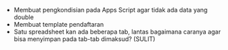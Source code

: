 - Membuat pengkondisian pada Apps Script agar tidak ada data yang double
- Membuat template pendaftaran
- Satu spreadsheet kan ada beberapa tab, lantas bagaimana caranya agar 
bisa menyimpan pada tab-tab dimaksud? (SULIT) <!-- BUG -->